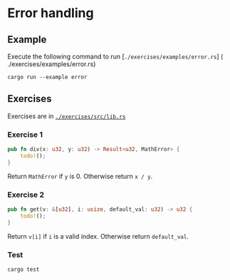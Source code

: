 # Error handling

## Example

Execute the following command to run [`./exercises/examples/error.rs`] ( ./exercises/examples/error.rs)

```shell
cargo run --example error
```

## Exercises

Exercises are in [`./exercises/src/lib.rs`](./exercises/src/lib.rs)

### Exercise 1

```rust
pub fn div(x: u32, y: u32) -> Result<u32, MathError> {
    todo!();
}
```

Return `MathError` if `y` is 0. Otherwise return `x / y`.

### Exercise 2

```rust
pub fn get(v: &[u32], i: usize, default_val: u32) -> u32 {
    todo!();
}
```

Return `v[i]` if `i` is a valid index. Otherwise return `default_val`.

### Test

```shell
cargo test
```
